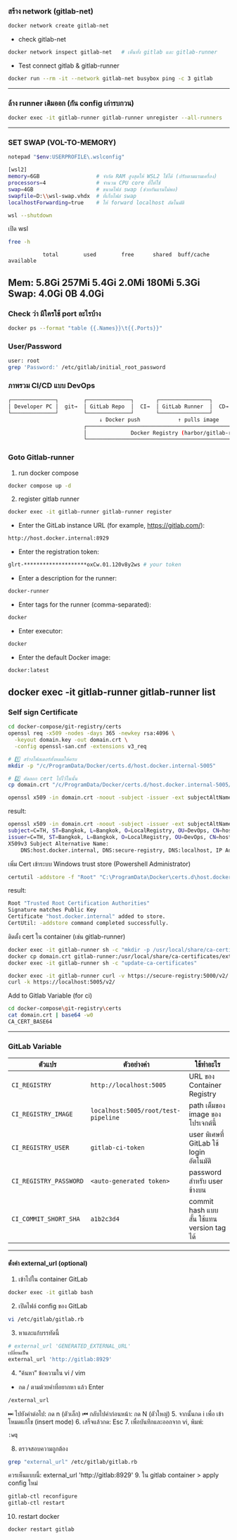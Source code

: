 ### สร้าง network (gitlab-net)
```bash
docker network create gitlab-net
```
- check gitlab-net
```bash
docker network inspect gitlab-net   # เห็นทั้ง gitlab และ gitlab-runner
```
- Test connect gitlab & gitlab-runner
```bash
docker run --rm -it --network gitlab-net busybox ping -c 3 gitlab
```
---
### ล้าง runner เดิมออก (กัน config เก่ารบกวน)
```bash
docker exec -it gitlab-runner gitlab-runner unregister --all-runners
```
---
### SET SWAP (VOL-TO-MEMORY)
```bash
notepad "$env:USERPROFILE\.wslconfig"
```
```bash
[wsl2]
memory=6GB                  # จำกัด RAM สูงสุดให้ WSL2 ใช้ได้ (ปรับตามแรมเครื่อง)
processors=4                # จำนวน CPU core ที่ให้ใช้
swap=4GB                    # ขนาดไฟล์ swap (ช่วยกันแรมไม่พอ)
swapfile=D:\\wsl-swap.vhdx  # ที่เก็บไฟล์ swap
localhostForwarding=true    # ให้ forward localhost อัตโนมัติ
```

```bash
wsl --shutdown
```
เปิด wsl
```bash
free -h
```
               total        used        free      shared  buff/cache   available
Mem:           5.8Gi       257Mi       5.4Gi       2.0Mi       180Mi       5.3Gi
Swap:          4.0Gi          0B       4.0Gi
---
### Check ว่า มีใครใช้ port อะไรบ้าง
```bash
docker ps --format "table {{.Names}}\t{{.Ports}}"
```
### User/Password
```bash
user: root 
grep 'Password:' /etc/gitlab/initial_root_password
```
### ภาพรวม CI/CD แบบ DevOps
```bash
┌──────────────┐        ┌──────────────┐       ┌────────────────┐       ┌────────────────┐
│ Developer PC │  git→  │ GitLab Repo  │  CI→  │ GitLab Runner  │  CD→  │ Rancher / K8s  │
└──────────────┘        └──────────────┘       └────────────────┘       └────────────────┘
                             ↓ Docker push            ↑ pulls image          deploys app
                        ┌──────────────────────────────────────────────────────────────┐
                        │              Docker Registry (harbor/gitlab-registry)        │
                        └──────────────────────────────────────────────────────────────┘
```
### Goto Gitlab-runner
1. run docker compose
```bash
docker compose up -d
```
2. register gitlab runner
```bash
docker exec -it gitlab-runner gitlab-runner register
```
* Enter the GitLab instance URL (for example, https://gitlab.com/):
```bash
http://host.docker.internal:8929
```
* Enter the registration token:
```bash
glrt-********************oxCw.01.120v8y2ws # your token
```
* Enter a description for the runner: 
```bash
docker-runner
```
* Enter tags for the runner (comma-separated):
```bash
docker
```
* Enter executor: 
```bash
docker
```
* Enter the default Docker image: 
```bash
docker:latest
```
docker exec -it gitlab-runner gitlab-runner list
---
### Self sign Certificate
```bash
cd docker-compose/git-registry/certs
openssl req -x509 -nodes -days 365 -newkey rsa:4096 \
  -keyout domain.key -out domain.crt \
  -config openssl-san.cnf -extensions v3_req
```
```bash
# 1️⃣ สร้างโฟลเดอร์ทั้งหมดให้ครบ
mkdir -p "/c/ProgramData/Docker/certs.d/host.docker.internal-5005"

# 2️⃣ คัดลอก cert ไปไว้ในนั้น
cp domain.crt "/c/ProgramData/Docker/certs.d/host.docker.internal-5005/ca.crt"
```
```bash
openssl x509 -in domain.crt -noout -subject -issuer -ext subjectAltName
```
result:
```bash
openssl x509 -in domain.crt -noout -subject -issuer -ext subjectAltName
subject=C=TH, ST=Bangkok, L=Bangkok, O=LocalRegistry, OU=DevOps, CN=host.docker.internal
issuer=C=TH, ST=Bangkok, L=Bangkok, O=LocalRegistry, OU=DevOps, CN=host.docker.internal
X509v3 Subject Alternative Name:
    DNS:host.docker.internal, DNS:secure-registry, DNS:localhost, IP Address:127.0.0.1
```
เพิ่ม Cert เข้าระบบ Windows trust store (Powershell Administrator)
```bash
certutil -addstore -f "Root" "C:\ProgramData\Docker\certs.d\host.docker.internal-5005\ca.crt"
```
result:
```bash
Root "Trusted Root Certification Authorities"
Signature matches Public Key
Certificate "host.docker.internal" added to store.
CertUtil: -addstore command completed successfully.
```
ติดตั้ง cert ใน container (เช่น gitlab-runner)
```bash
docker exec -it gitlab-runner sh -c "mkdir -p /usr/local/share/ca-certificates/extra"
docker cp domain.crt gitlab-runner:/usr/local/share/ca-certificates/extra/secure-registry.crt
docker exec -it gitlab-runner sh -c "update-ca-certificates"
```
```bash
docker exec -it gitlab-runner curl -v https://secure-registry:5000/v2/
curl -k https://localhost:5005/v2/
```
Add to Gitlab Variable (for ci)
```bash
cd docker-compose\git-registry\certs
cat domain.crt | base64 -w0
CA_CERT_BASE64 
```
---
### GitLab Variable
| ตัวแปร                  | ตัวอย่างค่า                            | ใช้ทำอะไร                                   |
| ---------------------- | ----------------------------------- | ------------------------------------------ |
| `CI_REGISTRY`          | `http://localhost:5005`             | URL ของ Container Registry                 |
| `CI_REGISTRY_IMAGE`    | `localhost:5005/root/test-pipeline` | path เต็มของ image ของโปรเจกต์นี้               |
| `CI_REGISTRY_USER`     | `gitlab-ci-token`                   | user พิเศษที่ GitLab ใช้ login อัตโนมัติ         |
| `CI_REGISTRY_PASSWORD` | `<auto-generated token>`            | password สำหรับ user ข้างบน                  |
| `CI_COMMIT_SHORT_SHA`  | `a1b2c3d4`                          | commit hash แบบสั้น ใช้แทน version tag ได้    |
---
#### ตํ้งค่า external_url (optional)
1. เข้าไปใน container GitLab
```bash
docker exec -it gitlab bash
```
2. เปิดไฟล์ config ของ GitLab
```bash
vi /etc/gitlab/gitlab.rb
```
3. หาและแก้บรรทัดนี้
```bash
# external_url 'GENERATED_EXTERNAL_URL'
เปลี่ยนเป็น
external_url 'http://gitlab:8929'
```
4. “ค้นหา” ข้อความใน vi / vim 
- กด / ตามด้วยคำที่อยากหา แล้ว Enter
```bash
/external_url
```
⏭ ไปยังคำต่อไป: กด n (ตัวเล็ก)
⏮ กลับไปคำก่อนหน้า: กด N (ตัวใหญ่)
5. จากนั้นกด i เพื่อ เข้าโหมดแก้ไข (insert mode)
6. เสร็จแล้วกด: Esc
7. เพื่อบันทึกและออกจาก vi, พิมพ์:
```bash
:wq
```
8. ตรวจสอบความถูกต้อง
```bash
grep "external_url" /etc/gitlab/gitlab.rb
```
ควรเห็นแบบนี้: external_url 'http://gitlab:8929'
9. ใน gitlab container > apply config ใหม่
```bash
gitlab-ctl reconfigure
gitlab-ctl restart
```
10. restart docker
```bash
docker restart gitlab
```